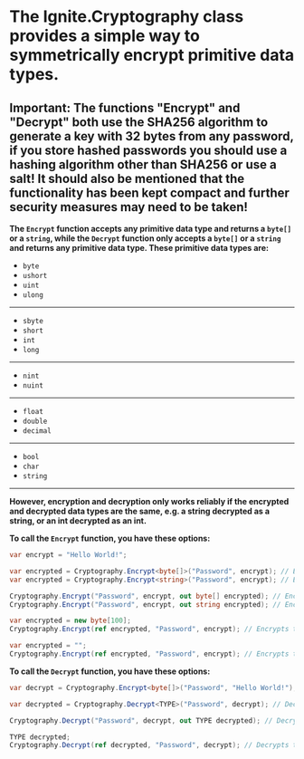 # The Ignite.Cryptography class provides a simple way to symmetrically encrypt primitive data types.

## Important: The functions "Encrypt" and "Decrypt" both use the SHA256 algorithm to generate a key with 32 bytes from any password, if you store hashed passwords you should use a hashing algorithm other than SHA256 or use a salt! It should also be mentioned that the functionality has been kept compact and further security measures may need to be taken!

**The ```Encrypt``` function accepts any primitive data type and returns a ```byte[]``` or a ```string```, while the ```Decrypt``` function only accepts a ```byte[]``` or a ```string``` and returns any primitive data type. These primitive data types are:**
- ```byte```
- ```ushort```
- ```uint```
- ```ulong```
---
- ```sbyte```
- ```short```
- ```int```
- ```long```
---
- ```nint```
- ```nuint```
---
- ```float```
- ```double```
- ```decimal```
---
- ```bool```
- ```char```
- ```string```
---
**However, encryption and decryption only works reliably if the encrypted and decrypted data types are the same, e.g. a string decrypted as a string, or an int decrypted as an int.**

**To call the ```Encrypt``` function, you have these options:**

```cs
var encrypt = "Hello World!";

var encrypted = Cryptography.Encrypt<byte[]>("Password", encrypt); // Encrypts the string "Hello World!" using the password "Password" and returns a byte array
var encrypted = Cryptography.Encrypt<string>("Password", encrypt); // Encrypts the string "Hello World!" using the password "Password" and returns a string

Cryptography.Encrypt("Password", encrypt, out byte[] encrypted); // Encrypts the string "Hello World!" using the password "Password" and outputs the result to a byte array
Cryptography.Encrypt("Password", encrypt, out string encrypted); // Encrypts the string "Hello World!" using the password "Password" and outputs the result to a string

var encrypted = new byte[100];
Cryptography.Encrypt(ref encrypted, "Password", encrypt); // Encrypts the string "Hello World!" using the password "Password" and stores the result in a predefined byte array

var encrypted = "";
Cryptography.Encrypt(ref encrypted, "Password", encrypt); // Encrypts the string "Hello World!" using the password "Password" and stores the result in a predefined string
```

**To call the ```Decrypt``` function, you have these options:**

```cs
var decrypt = Cryptography.Encrypt<byte[]>("Password", "Hello World!");

var decrypted = Cryptography.Decrypt<TYPE>("Password", decrypt); // Decrypts the data using the password "Password" and returns the result as the specified type

Cryptography.Decrypt("Password", decrypt, out TYPE decrypted); // Decrypts the data using the password "Password" and outputs the result to a variable of the specified type

TYPE decrypted;
Cryptography.Decrypt(ref decrypted, "Password", decrypt); // Decrypts the data using the password "Password" and stores the result in a predefined variable of the specified type
```